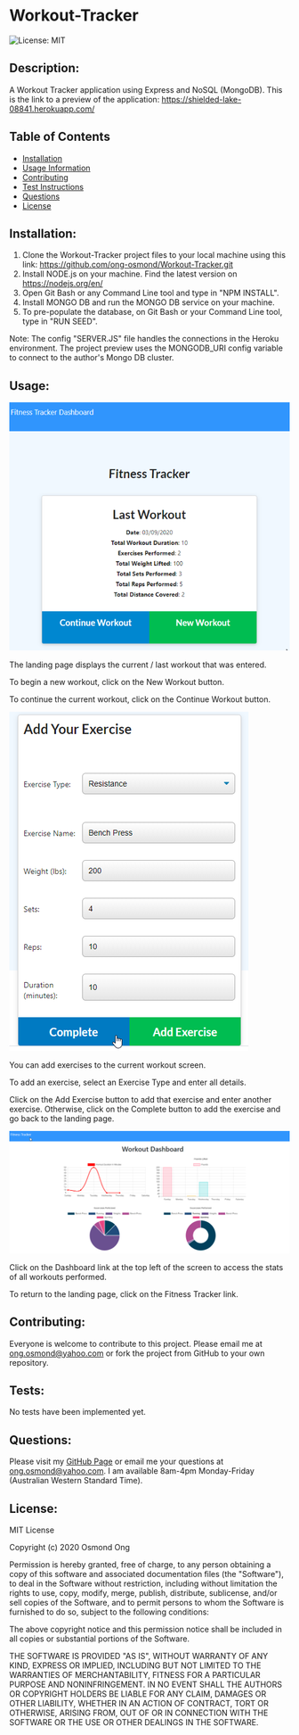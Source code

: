 # Workout-Tracker

![License: MIT](https://img.shields.io/badge/License-MIT-yellow.svg)

## Description: 
A Workout Tracker application using Express and NoSQL (MongoDB).
This is the link to a preview of the application: https://shielded-lake-08841.herokuapp.com/ 

## Table of Contents 
* [Installation](#Installation) 
* [Usage Information](#Usage) 
* [Contributing](#Contributing) 
* [Test Instructions](#Tests) 
* [Questions](#Questions) 
* [License](#License)  

## Installation: 
1. Clone the Workout-Tracker project files to your local machine using this link: https://github.com/ong-osmond/Workout-Tracker.git  
2. Install NODE.js on your machine. Find the latest version on https://nodejs.org/en/
3. Open Git Bash or any Command Line tool and type in "NPM INSTALL". 
4. Install MONGO DB and run the MONGO DB service on your machine.
5. To pre-populate the database, on Git Bash or your Command Line tool, type in "RUN SEED".

Note: The config "SERVER.JS" file handles the connections in the Heroku environment. The project preview uses the MONGODB_URI config variable to connect to the author's Mongo DB cluster.

## Usage: 

![Landing Page](public/assets/img/Workout-Tracker-Landing-Page.png)

The landing page displays the current / last workout that was entered.

To begin a new workout, click on the New Workout button.

To continue the current workout, click on the Continue Workout button.

![Add Exercise](public/assets/img/Add-Exercise.png)

You can add exercises to the current workout screen.

To add an exercise, select an Exercise Type and enter all details. 

Click on the Add Exercise button to add that exercise and enter another exercise. Otherwise, click on the Complete button to add the exercise and go back to the landing page.

![Workout Dashboard](public/assets/img/Workout-Tracker-Dashboard.png)

Click on the Dashboard link at the top left of the screen to access the stats of all workouts performed.

To return to the landing page, click on the Fitness Tracker link.

## Contributing: 
Everyone is welcome to contribute to this project. Please email me at ong.osmond@yahoo.com or fork the project from GitHub to your own repository.

## Tests: 
No tests have been implemented yet.
 
## Questions: 
Please visit my [GitHub Page](https://github.com/ong-osmond/) or email me your questions at ong.osmond@yahoo.com. 
I am available 8am-4pm Monday-Friday (Australian Western Standard Time). 

## License: 
MIT License

Copyright (c) 2020 Osmond Ong

Permission is hereby granted, free of charge, to any person obtaining a copy
of this software and associated documentation files (the "Software"), to deal
in the Software without restriction, including without limitation the rights
to use, copy, modify, merge, publish, distribute, sublicense, and/or sell
copies of the Software, and to permit persons to whom the Software is
furnished to do so, subject to the following conditions:

The above copyright notice and this permission notice shall be included in all
copies or substantial portions of the Software.

THE SOFTWARE IS PROVIDED "AS IS", WITHOUT WARRANTY OF ANY KIND, EXPRESS OR
IMPLIED, INCLUDING BUT NOT LIMITED TO THE WARRANTIES OF MERCHANTABILITY,
FITNESS FOR A PARTICULAR PURPOSE AND NONINFRINGEMENT. IN NO EVENT SHALL THE
AUTHORS OR COPYRIGHT HOLDERS BE LIABLE FOR ANY CLAIM, DAMAGES OR OTHER
LIABILITY, WHETHER IN AN ACTION OF CONTRACT, TORT OR OTHERWISE, ARISING FROM,
OUT OF OR IN CONNECTION WITH THE SOFTWARE OR THE USE OR OTHER DEALINGS IN THE
SOFTWARE.
